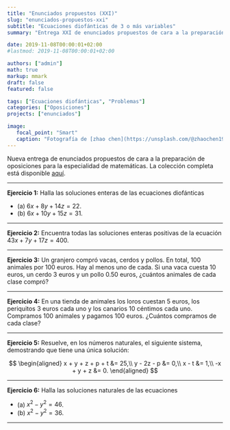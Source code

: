 ```yaml
---
title: "Enunciados propuestos (XXI)"
slug: "enunciados-propuestos-xxi"
subtitle: "Ecuaciones diofánticas de 3 o más variables"
summary: "Entrega XXI de enunciados propuestos de cara a la preparación de oposiciones en la especialidad de matemáticas."

date: 2019-11-08T00:00:01+02:00
#lastmod: 2019-11-08T00:00:01+02:00

authors: ["admin"]
math: true
markup: mmark
draft: false
featured: false

tags: ["Ecuaciones diofánticas", "Problemas"]
categories: ["Oposiciones"]
projects: ["enunciados"]

image:
   focal_point: "Smart"
   caption: "Fotografía de [zhao chen](https://unsplash.com/@zhaochen1975), disponible en [Unsplash](https://unsplash.com/photos/nLH-8Cpmzaw)."
---
```


Nueva entrega de enunciados propuestos de cara a la preparación de oposiciones para la especialidad de matemáticas. La colección completa está disponible [aquí](/courses/enunciados/).

---

**Ejercicio 1:** Halla las soluciones enteras de las ecuaciones diofánticas

- (a) $6x + 8y + 14z = 22$.
- (b) $6x + 10y + 15z = 31$.

---

**Ejercicio 2:** Encuentra todas las soluciones enteras positivas de la ecuación $43x + 7y + 17z = 400$.

---

**Ejercicio 3:** Un granjero compró vacas, cerdos y pollos. En total, $100$ animales por $100$ euros. Hay al menos uno de cada. Si una vaca cuesta $10$ euros, un cerdo $3$ euros y un pollo $0.50$ euros, ¿cuántos animales de cada clase compró?

---

**Ejercicio 4:** En una tienda de animales los loros cuestan $5$ euros, los periquitos $3$ euros cada uno y los canarios $10$ céntimos cada uno. Compramos $100$ animales y pagamos $100$ euros. ¿Cuántos compramos de cada clase?

---

**Ejercicio 5:** Resuelve, en los números naturales, el siguiente sistema, demostrando que tiene una única solución:

$$
\begin{aligned}
x + y + z + p + t &= 25,\\
y - 2z - p &= 0,\\
x - t &= 1,\\
-x + y + z &= 0.
\end{aligned}
$$

---

**Ejercicio 6:** Halla las soluciones naturales de las ecuaciones

- (a) $x^2 - y^2 = 46$.
- (b) $x^2 - y^2 = 36$.

---
